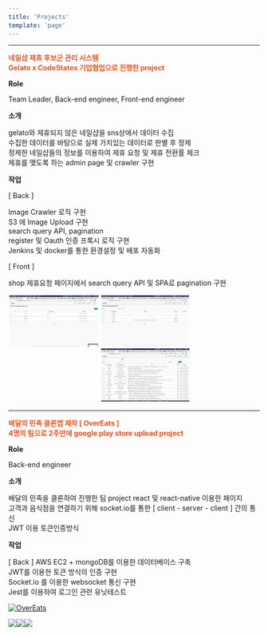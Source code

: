 ```yaml
---
title: 'Projects'
template: 'page'
---
```


---

<span style="color:#f2511b; font-weight:bold">
네일샵 제휴 후보군 관리 시스템</br>
Gelato x CodeStates 기업협업으로 진행한 project
</span>

**Role**

Team Leader, Back-end engineer, Front-end engineer

**소개**

gelato와 제휴되지 않은 네일샵을 sns상에서 데이터 수집 </br>
수집한 데이터를 바탕으로 실제 가치있는 데이터로 판별 후 정제 </br>
정제한 네일샵들의 정보를 이용하여 제휴 요청 및 제휴 전환률 체크 </br>
제휴를 맺도록 하는 admin page 및 crawler 구현

**작업**

[ Back ]

Image Crawler 로직 구현 </br>
S3 에 Image Upload 구현 </br>
search query API, pagination </br>
register 및 Oauth 인증 프록시 로직 구현 </br>
Jenkins 및 docker를 통한 환경설정 및 배포 자동화 </br>

[ Front ]

shop 제휴요청 페이지에서 search query API 및 SPA로 pagination 구현

<img src="/media/gelato_admin_message_condition_list.png" alt="" style="width:12.9em; float:left; padding:0.1em;"/>
<img src="/media/gelato_admin_message_result_list.png" alt="" style="width:12.9em; float:left; padding:0.1em;"/>
<img src="/media/gelato_admin_shop_list.png" alt="" style="width:12.9em; padding:0.1em;"/>

---

<span style="color:#f2511b; font-weight:bold">
배달의 민족 클론앱 제작 [ OverEats ]</br>
4명의 팀으로 2주만에 google play store upload project 
</span>

**Role**

Back-end engineer

**소개**

배달의 민족을 클론하여 진행한 팀 project react 및 react-native 이용한 페이지 </br>
고객과 음식점을 연결하기 위해 socket.io를 통한 [ client - server - client ] 간의 통신</br>
JWT 이용 토큰인증방식

**작업**

[ Back ]
AWS EC2 + mongoDB를 이용한 데이터베이스 구축 </br>
JWT를 이용한 토큰 방식의 인증 구현 </br>
Socket.io 를 이용한 websocket 통신 구현 </br>
Jest를 이용하여 로그인 관련 유닛테스트 </br>

[![OverEats](https://lh3.googleusercontent.com/PxSBvXm2EwAXHgXbT2NPeF1DZuhi9q_BtOnPOUFJe2bHjTN5Sla2UE__j5BjhrV4ag=s120-rw)](https://play.google.com/store/apps/details?id=com.overeats.states)

<img src="https://lh3.googleusercontent.com/GXtEA-JotcV97fmC2SlQnWvLajwZvQ6n_kwW74ku7oyjuTjQEepFNLnnDAnSeiuqO32W=w720-h360-rw" style="float:left;"/>
<img src="https://lh3.googleusercontent.com/-muKUeDTo_FIHIdestQ3DWhipUAIPFxdu_QmK4nFvHSInkt9wfYiN4equCMSFnqFPzA=w720-h360-rw" style="float:left;"/>
<img src="https://lh3.googleusercontent.com/D3KIDC8UcT4fQmHwvapSTaR9-5Kjg1hq503VnRbf3gSsc9-1zJqegr6jiXzOF_eLjU7j=w720-h360-rw" />
